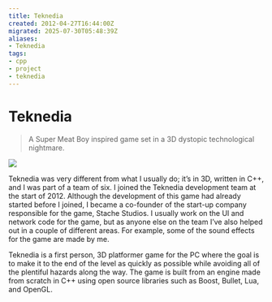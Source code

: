 ```yaml
---
title: Teknedia
created: 2012-04-27T16:44:00Z
migrated: 2025-07-30T05:48:39Z
aliases:
- Teknedia
tags:
- cpp
- project
- teknedia
---
```


# Teknedia

> A Super Meat Boy inspired game set in a 3D dystopic technological nightmare.

![](https://www.youtube.com/watch?v=2eU10xfQlWs)

Teknedia was very different from what I usually do; it’s in 3D, written in C++, and I was part of a team of six. I joined the Teknedia development team at the start of 2012. Although the development of this game had already started before I joined, I became a co-founder of the start-up company responsible for the game, Stache Studios. I usually work on the UI and network code for the game, but as anyone else on the team I’ve also helped out in a couple of different areas. For example, some of the sound effects for the game are made by me.

Teknedia is a first person, 3D platformer game for the PC where the goal is to make it to the end of the level as quickly as possible while avoiding all of the plentiful hazards along the way. The game is built from an engine made from scratch in C++ using open source libraries such as Boost, Bullet, Lua, and OpenGL.
